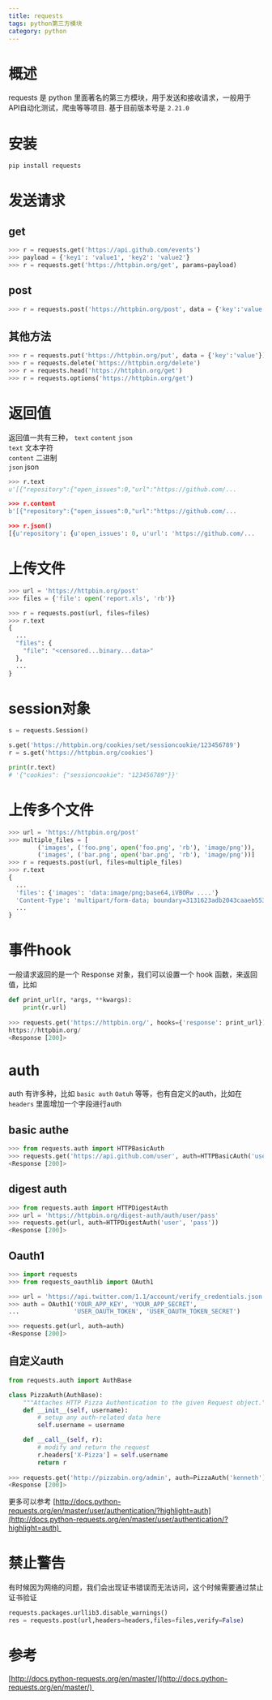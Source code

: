 ```yaml
---
title: requests
tags: python第三方模块
category: python
---
```

# 概述
requests 是 python 里面著名的第三方模块，用于发送和接收请求，一般用于 API自动化测试，爬虫等等项目. 基于目前版本号是 `2.21.0`  

# 安装
```python
pip install requests 
```

# 发送请求

## get
```python
>>> r = requests.get('https://api.github.com/events')
>>> payload = {'key1': 'value1', 'key2': 'value2'}
>>> r = requests.get('https://httpbin.org/get', params=payload)
```

## post
```python
>>> r = requests.post('https://httpbin.org/post', data = {'key':'value'})
```

## 其他方法
```python
>>> r = requests.put('https://httpbin.org/put', data = {'key':'value'})
>>> r = requests.delete('https://httpbin.org/delete')
>>> r = requests.head('https://httpbin.org/get')
>>> r = requests.options('https://httpbin.org/get')
```

# 返回值
返回值一共有三种， `text` `content` `json` <br />`text` 文本字符<br />`content` 二进制<br />`json` json
```python
>>> r.text
u'[{"repository":{"open_issues":0,"url":"https://github.com/...

>>> r.content
b'[{"repository":{"open_issues":0,"url":"https://github.com/...

>>> r.json()
[{u'repository': {u'open_issues': 0, u'url': 'https://github.com/...
```

# 上传文件 
```python
>>> url = 'https://httpbin.org/post'
>>> files = {'file': open('report.xls', 'rb')}

>>> r = requests.post(url, files=files)
>>> r.text
{
  ...
  "files": {
    "file": "<censored...binary...data>"
  },
  ...
}
```

# session对象
```python
s = requests.Session()

s.get('https://httpbin.org/cookies/set/sessioncookie/123456789')
r = s.get('https://httpbin.org/cookies')

print(r.text)
# '{"cookies": {"sessioncookie": "123456789"}}'
```

# 上传多个文件
```python
>>> url = 'https://httpbin.org/post'
>>> multiple_files = [
        ('images', ('foo.png', open('foo.png', 'rb'), 'image/png')),
        ('images', ('bar.png', open('bar.png', 'rb'), 'image/png'))]
>>> r = requests.post(url, files=multiple_files)
>>> r.text
{
  ...
  'files': {'images': 'data:image/png;base64,iVBORw ....'}
  'Content-Type': 'multipart/form-data; boundary=3131623adb2043caaeb5538cc7aa0b3a',
  ...
}
```

# 事件hook
一般请求返回的是一个 Response 对象，我们可以设置一个 hook 函数，来返回值，比如
```python
def print_url(r, *args, **kwargs):
    print(r.url)
    
>>> requests.get('https://httpbin.org/', hooks={'response': print_url})
https://httpbin.org/
<Response [200]>
```

# auth 
auth 有许多种，比如 `basic auth` `Oatuh` 等等，也有自定义的auth，比如在 `headers` 里面增加一个字段进行auth

## basic authe

```python
>>> from requests.auth import HTTPBasicAuth
>>> requests.get('https://api.github.com/user', auth=HTTPBasicAuth('user', 'pass'))
<Response [200]>
```

## digest auth 

```python
>>> from requests.auth import HTTPDigestAuth
>>> url = 'https://httpbin.org/digest-auth/auth/user/pass'
>>> requests.get(url, auth=HTTPDigestAuth('user', 'pass'))
<Response [200]>
```

## Oauth1

```python
>>> import requests
>>> from requests_oauthlib import OAuth1

>>> url = 'https://api.twitter.com/1.1/account/verify_credentials.json'
>>> auth = OAuth1('YOUR_APP_KEY', 'YOUR_APP_SECRET',
...               'USER_OAUTH_TOKEN', 'USER_OAUTH_TOKEN_SECRET')

>>> requests.get(url, auth=auth)
<Response [200]>
```

## 自定义auth
```python
from requests.auth import AuthBase

class PizzaAuth(AuthBase):
    """Attaches HTTP Pizza Authentication to the given Request object."""
    def __init__(self, username):
        # setup any auth-related data here
        self.username = username

    def __call__(self, r):
        # modify and return the request
        r.headers['X-Pizza'] = self.username
        return r
      
>>> requests.get('http://pizzabin.org/admin', auth=PizzaAuth('kenneth'))
<Response [200]>      
```
更多可以参考 [http://docs.python-requests.org/en/master/user/authentication/?highlight=auth](http://docs.python-requests.org/en/master/user/authentication/?highlight=auth) 

# 禁止警告
有时候因为网络的问题，我们会出现证书错误而无法访问，这个时候需要通过禁止证书验证
```python
requests.packages.urllib3.disable_warnings()
res = requests.post(url,headers=headers,files=files,verify=False)
```


# 参考
[http://docs.python-requests.org/en/master/](http://docs.python-requests.org/en/master/) 
